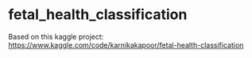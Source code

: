 # fetal_health_classification

Based on this kaggle project: https://www.kaggle.com/code/karnikakapoor/fetal-health-classification
